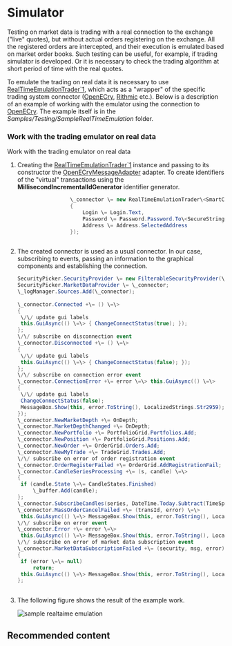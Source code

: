 # Simulator

Testing on market data is trading with a real connection to the exchange ("live" quotes), but without actual orders registering on the exchange. All the registered orders are intercepted, and their execution is emulated based on market order books. Such testing can be useful, for example, if trading simulator is developed. Or it is necessary to check the trading algorithm at short period of time with the real quotes. 

To emulate the trading on real data it is necessary to use [RealTimeEmulationTrader\`1](../api/StockSharp.Algo.Testing.RealTimeEmulationTrader`1.html), which acts as a "wrapper" of the specific trading system connector ([OpenECry](OEC.md), [Rithmic](Rithmic.md) etc.). Below is a description of an example of working with the emulator using the connection to [OpenECry](OEC.md). The example itself is in the *Samples\/Testing\/SampleRealTimeEmulation* folder. 

### Work with the trading emulator on real data

Work with the trading emulator on real data

1. Creating the [RealTimeEmulationTrader\`1](../api/StockSharp.Algo.Testing.RealTimeEmulationTrader`1.html) instance and passing to its constructor the [OpenECryMessageAdapter](../api/StockSharp.OpenECry.OpenECryMessageAdapter.html) adapter. To create identifiers of the "virtual" transactions using the **MillisecondIncrementalIdGenerator** identifier generator. 

   ```cs
   					\_connector \= new RealTimeEmulationTrader\<SmartComMessageAdapter\>(new SmartComMessageAdapter(new MillisecondIncrementalIdGenerator())
   					{
   						Login \= Login.Text,
   						Password \= Password.Password.To\<SecureString\>(),
   						Address \= Address.SelectedAddress
   					});
   					  
   ```
2. The created connector is used as a usual connector. In our case, subscribing to events, passing an information to the graphical components and establishing the connection. 

   ```cs
   SecurityPicker.SecurityProvider \= new FilterableSecurityProvider(\_connector);
   SecurityPicker.MarketDataProvider \= \_connector;
   \_logManager.Sources.Add(\_connector);
   					
   \_connector.Connected +\= () \=\>
   {
   	\/\/ update gui labels
   	this.GuiAsync(() \=\> { ChangeConnectStatus(true); });
   };
   \/\/ subscribe on disconnection event
   \_connector.Disconnected +\= () \=\>
   {
   	\/\/ update gui labels
   	this.GuiAsync(() \=\> { ChangeConnectStatus(false); });
   };
   \/\/ subscribe on connection error event
   \_connector.ConnectionError +\= error \=\> this.GuiAsync(() \=\>
   {
   	\/\/ update gui labels
   	ChangeConnectStatus(false);
   	MessageBox.Show(this, error.ToString(), LocalizedStrings.Str2959);
   });
   \_connector.NewMarketDepth +\= OnDepth;
   \_connector.MarketDepthChanged +\= OnDepth;
   \_connector.NewPortfolio +\= PortfolioGrid.Portfolios.Add;
   \_connector.NewPosition +\= PortfolioGrid.Positions.Add;
   \_connector.NewOrder +\= OrderGrid.Orders.Add;
   \_connector.NewMyTrade +\= TradeGrid.Trades.Add;
   \/\/ subscribe on error of order registration event
   \_connector.OrderRegisterFailed +\= OrderGrid.AddRegistrationFail;
   \_connector.CandleSeriesProcessing +\= (s, candle) \=\>
   {
   	if (candle.State \=\= CandleStates.Finished)
   		\_buffer.Add(candle);
   };
   \_connector.SubscribeCandles(series, DateTime.Today.Subtract(TimeSpan.FromDays(5)), DateTime.Now);	
   \_connector.MassOrderCancelFailed +\= (transId, error) \=\>
   	this.GuiAsync(() \=\> MessageBox.Show(this, error.ToString(), LocalizedStrings.Str716));
   \/\/ subscribe on error event
   \_connector.Error +\= error \=\>
   	this.GuiAsync(() \=\> MessageBox.Show(this, error.ToString(), LocalizedStrings.Str2955));
   \/\/ subscribe on error of market data subscription event
   \_connector.MarketDataSubscriptionFailed +\= (security, msg, error) \=\>
   {
   	if (error \=\= null)
   		return;
   	this.GuiAsync(() \=\> MessageBox.Show(this, error.ToString(), LocalizedStrings.Str2956Params.Put(msg.DataType, security)));
   };
   					  
   ```
3. The following figure shows the result of the example work. 

   ![sample realtaime emulation](~/images/sample_realtaime_emulation.png)

## Recommended content
